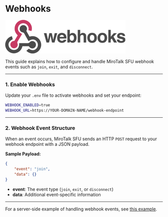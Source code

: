 # Webhooks

![Webhook](../images/webhooks.png)

This guide explains how to configure and handle MiroTalk SFU webhook events such as `join`, `exit`, and `disconnect`.

---

### 1. Enable Webhooks

Update your `.env` file to activate webhooks and set your endpoint:

```bash
WEBHOOK_ENABLED=true
WEBHOOK_URL=https://YOUR-DOMAIN-NAME/webhook-endpoint
```

---

### 2. Webhook Event Structure

When an event occurs, MiroTalk SFU sends an HTTP `POST` request to your webhook endpoint with a JSON payload.

**Sample Payload:**

```json
{
    "event": "join",
    "data": {}
}
```

- **event**: The event type (`join`, `exit`, or `disconnect`)
- **data**: Additional event-specific information

---

For a server-side example of handling webhook events, see [this example](https://github.com/miroslavpejic85/mirotalksfu/tree/main/webhook).
